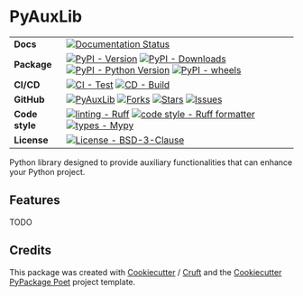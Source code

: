 # PyAuxLib

| | |
| --- | --- |
| **Docs** | [![Documentation Status](https://readthedocs.org/projects/pyauxlib/badge/?version=latest 'Documentation Status')](<https://pyauxlib.readthedocs.io/en/latest/>) |
| **Package** | [![PyPI - Version](<https://img.shields.io/pypi/v/pyauxlib.svg?logo=pypi&label=PyPI&logoColor=gold>)](<https://pypi.python.org/pypi/pyauxlib>) [![PyPI - Downloads](<https://img.shields.io/pypi/dm/pyauxlib.svg?color=blue&label=Downloads&logo=pypi&logoColor=gold>)](<https://pypi.python.org/pypi/pyauxlib>) [![PyPI - Python Version](<https://img.shields.io/pypi/pyversions/pyauxlib.svg?logo=python&label=Python&logoColor=gold>)](<https://pypi.python.org/pypi/pyauxlib>) [![PyPI - wheels](< https://img.shields.io/pypi/wheel/pyauxlib.svg>)](<https://pypi.python.org/pypi/pyauxlib>) |
| **CI/CD** | [![CI - Test](<https://github.com/psolsfer/pyauxlib/actions/workflows/test-push-pr.yml/badge.svg>)](<https://github.com/psolsfer/pyauxlib/actions/workflows/test-push-pr.yml>) [![CD - Build](<https://github.com/psolsfer/pyauxlib/actions/workflows/python-publish.yml/badge.svg>)](<https://github.com/psolsfer/pyauxlib/actions/workflows/python-publish.yml>) |
| **GitHub** |  [![PyAuxLib](https://img.shields.io/badge/GitHub-PyAuxLib-blue.svg)](<https://github.com/psolsfer/pyauxlib>) [![Forks](https://img.shields.io/github/forks/psolsfer/pyauxlib.svg)](<https://github.com/psolsfer/pyauxlib>) [![Stars](https://img.shields.io/github/stars/psolsfer/pyauxlib.svg)](<https://github.com/psolsfer/pyauxlib>) [![Issues](https://img.shields.io/github/issues/psolsfer/pyauxlib.svg)](<https://github.com/psolsfer/pyauxlib>) |
| **Code style** | [![linting - Ruff](https://img.shields.io/endpoint?url=https://raw.githubusercontent.com/charliermarsh/ruff/main/assets/badge/v2.json)](https://github.com/astral-sh/ruff) [![code style - Ruff formatter](https://img.shields.io/badge/Ruff%20Formatter-checked-blue.svg)](https://github.com/astral-sh/ruff) [![types - Mypy](https://www.mypy-lang.org/static/mypy_badge.svg)](https://mypy-lang.org/) |
| **License** | [![License - BSD-3-Clause](<https://img.shields.io/pypi/l/pyauxlib.svg>)](<https://spdx.org/licenses/BSD-3-Clause.html>) |

Python library designed to provide auxiliary functionalities that can enhance your Python project.

## Features

TODO

## Credits

This package was created with [Cookiecutter] / [Cruft] and the [Cookiecutter PyPackage Poet] project template.

[Cookiecutter]: https://github.com/audreyr/cookiecutter
[Cruft]: https://github.com/cruft/cruft
[Cookiecutter PyPackage Poet]: https://github.com/psolsfer/cookiecutter-pypackage-poet
